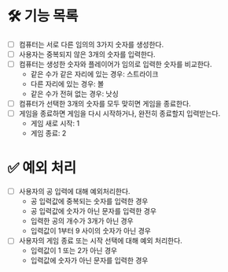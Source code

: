 # 🛠️ 기능 목록
- [ ] 컴퓨터는 서로 다른 임의의 3가지 숫자를 생성한다.
- [ ] 사용자는 중복되지 않은 3개의 숫자를 입력한다.
- [ ] 컴퓨터는 생성한 숫자와 플레이어가 임의로 입력한 숫자를 비교한다.
  - 같은 수가 같은 자리에 있는 경우: 스트라이크
  - 다른 자리에 있는 경우: 볼
  - 같은 수가 전혀 없는 경우: 낫싱
- [ ] 컴퓨터가 선택한 3개의 숫자를 모두 맞히면 게임을 종료한다.
- [ ] 게임을 종료하면 게임을 다시 시작하거나, 완전히 종료할지 입력받는다.
  - 게임 새로 시작: 1
  - 게임 종료: 2

# ✅ 예외 처리
- [ ] 사용자의 공 입력에 대해 예외처리한다.
  - 공 입력값에 중복되는 숫자를 입력한 경우
  - 공 입력값에 숫자가 아닌 문자를 입력한 경우
  - 입력한 공의 개수가 3개가 아닌 경우
  - 입력값이 1부터 9 사이의 숫자가 아닌 경우
- [ ] 사용자의 게임 종료 또는 시작 선택에 대해 예외 처리한다.
  - 입력값이 1 또는 2가 아닌 경우
  - 입력값에 숫자가 아닌 문자를 입력한 경우